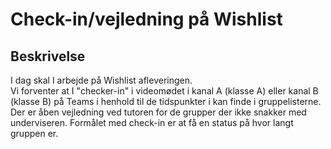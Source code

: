 # Check-in/vejledning på Wishlist 

## Beskrivelse
I dag skal I arbejde på Wishlist afleveringen.  
Vi forventer at I "checker-in" i videomødet i kanal A (klasse A) eller kanal B (klasse B) på Teams i henhold til de tidspunkter i kan finde i gruppelisterne. Der er åben vejledning ved tutoren for de grupper der ikke snakker med underviseren.
Formålet med check-in er at få en status på hvor langt gruppen er.
